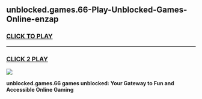 
## unblocked.games.66-Play-Unblocked-Games-Online-enzap
<h3>
<a href="https://premium76.site?title=unblocked.games.66&ref=24A">CLICK TO PLAY</a></h3>
<hr>

<h3>
<a href="https://premium76.site?title=unblocked.games.66&ref=24A">CLICK 2 PLAY</a>
  
</h3>

<a href="https://premium76.site?title=unblocked.games.66&ref=24A"><img src="https://clearcache.store/games.png"></a>


**unblocked.games.66 games unblocked: Your Gateway to Fun and Accessible Online Gaming**
